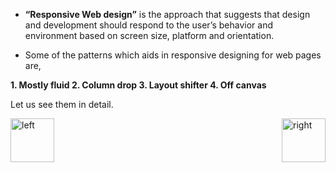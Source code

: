 
- <b>“Responsive Web design”</b> is the approach that suggests that design and development should respond to the user’s behavior and environment based on screen size, platform and orientation. 

- Some of the patterns which aids in responsive designing for web pages are,
<b>
	1.	Mostly fluid
	2.	Column drop
	3.	Layout shifter
	4.	Off canvas
</b>

<p>Let us see them in detail.</p>



<img align="left" alt="left" src="https://cloud.githubusercontent.com/assets/14101008/11165526/091b197c-8acf-11e5-8ac1-3a1e5042ed78.png" width="70" height="70"></img>
<img align="right" alt="right" src="https://cloud.githubusercontent.com/assets/14101008/11165527/0a4289a2-8acf-11e5-8378-c5e3a55ab4dc.png" width="70" height="70"></img>
